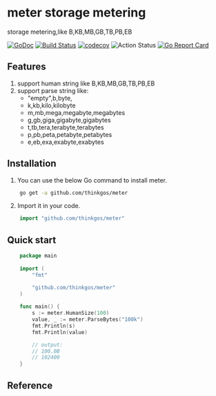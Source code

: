 # meter storage metering
storage metering,like B,KB,MB,GB,TB,PB,EB

[![GoDoc](https://godoc.org/github.com/thinkgos/meter?status.svg)](https://godoc.org/github.com/thinkgos/meter)
[![Build Status](https://www.travis-ci.org/thinkgos/meter.svg?branch=master)](https://www.travis-ci.org/thinkgos/meter)
[![codecov](https://codecov.io/gh/thinkgos/meter/branch/master/graph/badge.svg)](https://codecov.io/gh/thinkgos/meter)
![Action Status](https://github.com/thinkgos/meter/workflows/Go/badge.svg)
[![Go Report Card](https://goreportcard.com/badge/github.com/thinkgos/meter)](https://goreportcard.com/report/github.com/thinkgos/meter)

## Features
1. support human string like B,KB,MB,GB,TB,PB,EB
2. support parse string like:
    - "empty",b,byte,
    - k,kb,kilo,kilobyte
    - m,mb,mega,megabyte,megabytes
    - g,gb,giga,gigabyte,gigabytes
    - t,tb,tera,terabyte,terabytes
    - p,pb,peta,petabyte,petabytes
    - e,eb,exa,exabyte,exabytes


## Installation

1. You can use the below Go command to install meter.

```bash
    go get -u github.com/thinkgos/meter
```

2. Import it in your code.

```go
    import "github.com/thinkgos/meter"
```

## Quick start

```go
    package main
    
    import (
        "fmt"

        "github.com/thinkgos/meter"
    )
    
    func main() {
        s := meter.HumanSize(100) 
        value, _ := meter.ParseBytes("100k")
        fmt.Println(s)
        fmt.Println(value)

        // output:
        // 100.0B
        // 102400
    }
```

## Reference